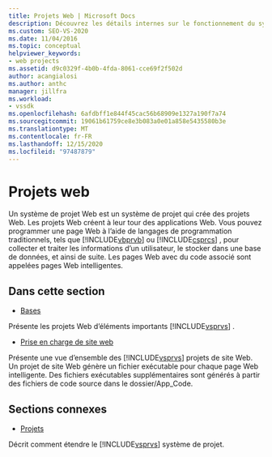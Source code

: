 ```yaml
---
title: Projets Web | Microsoft Docs
description: Découvrez les détails internes sur le fonctionnement du système de projet Web dans Visual Studio, pour les développeurs qui souhaitent étendre Visual Studio.
ms.custom: SEO-VS-2020
ms.date: 11/04/2016
ms.topic: conceptual
helpviewer_keywords:
- web projects
ms.assetid: d9c0329f-4b0b-4fda-8061-cce69f2f502d
author: acangialosi
ms.author: anthc
manager: jillfra
ms.workload:
- vssdk
ms.openlocfilehash: 6afdbff1e844f45cac56b68909e1327a190f7a74
ms.sourcegitcommit: 19061b61759ce8e3b083a0e01a858e5435580b3e
ms.translationtype: MT
ms.contentlocale: fr-FR
ms.lasthandoff: 12/15/2020
ms.locfileid: "97487879"
---
```

# <a name="web-projects"></a>Projets web
Un système de projet Web est un système de projet qui crée des projets Web. Les projets Web créent à leur tour des applications Web. Vous pouvez programmer une page Web à l’aide de langages de programmation traditionnels, tels que [!INCLUDE[vbprvb](../../code-quality/includes/vbprvb_md.md)] ou [!INCLUDE[csprcs](../../data-tools/includes/csprcs_md.md)] , pour collecter et traiter les informations d’un utilisateur, le stocker dans une base de données, et ainsi de suite. Les pages Web avec du code associé sont appelées pages Web intelligentes.

## <a name="in-this-section"></a>Dans cette section
- [Bases](../../extensibility/internals/web-project-essentials.md)

 Présente les projets Web d’éléments importants [!INCLUDE[vsprvs](../../code-quality/includes/vsprvs_md.md)] .

- [Prise en charge de site web](../../extensibility/internals/web-site-support.md)

 Présente une vue d’ensemble des [!INCLUDE[vsprvs](../../code-quality/includes/vsprvs_md.md)] projets de site Web. Un projet de site Web génère un fichier exécutable pour chaque page Web intelligente. Des fichiers exécutables supplémentaires sont générés à partir des fichiers de code source dans le dossier/App_Code.

## <a name="related-sections"></a>Sections connexes
- [Projets](../../extensibility/internals/projects.md)

 Décrit comment étendre le [!INCLUDE[vsprvs](../../code-quality/includes/vsprvs_md.md)] système de projet.
